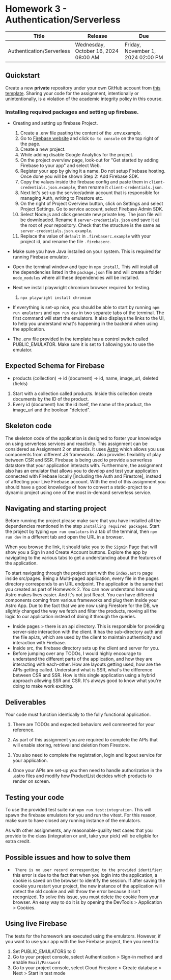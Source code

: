 # Homework 3 - Authentication/Serverless

| Title                                  | Release                              | Due                               |
| -------------------------------------- | ------------------------------------ | --------------------------------- |
|  Authentication/Serverless | Wednesday, October 16, 2024 08:00 AM | Friday, November 1, 2024 02:00 PM |

## Quickstart

Create a new **private** repository under your own GitHub account
from [this template](https://github.com/swad-cs-uic/homework3-f24). Sharing your
code for the assignment, intentionally or unintentionally, is a violation of the
academic integrity policy in this course.

### Installing required packages and setting up firebase.

-   Creating and setting up firebase Project.

    1.  Create a .env file pasting the content of the .env.example.
    1.  Go to [Firebase website](https://firebase.google.com) and click `Go to console` on the top right of the page.
    1.  Create a new project.
    1.  While adding disable Google Analytics for the project.
    1.  On the project overview page, look-out for "Get started by adding Firebase to your app" and select Web.
    1.  Register your app by giving it a name. Do not setup Firebase hosting. Once done you will be shown Step 2: Add Firebase SDK.
    1.  Copy the values inside the firebase config and paste them in `client-credentials.json.example`, then rename it `client-credentials.json`.
    1.  Next let's set-up the service/admin account that is responsible for managing Auth, writing to Firestore etc.
    1.  On the right of Project Overview button, click on Settings and select Project Settings. Go to service account, select Firebase Admin SDK.
    1.  Select Node.js and click generate new private key. The json file will be downloaded. Rename it `server-credentials.json` and save it at the root of your repository. Check that the structure is the same as `server-credentials.json.example`.
    1.  Replace the value of `default` in `.firebaserc.example` with your project id, and rename the file `.firebaserc`.

-   Make sure you have Java installed on your system. This is required for running Firebase emulator.
-   Open the terminal window and type in `npm install`. This will install all the dependencies listed in the `package.json` file and will create a folder `node_modules` where all these dependencies will be installed.
-   Next we install playwright chromium browser required for testing.
    1. `npx playwright install chromium`
-   If everything is set-up nice, you should be able to start by running `npm run emulators` and `npm run dev` in two separate tabs of the terminal. The first command will start the emulators. It also displays the links to the UI, to help you understand what's happening in the backend when using the application.
-   The .env file provided in the template has a control switch called PUBLIC_EMULATOR. Make sure it is set to 1 allowing you to use the emulator.

## Expected Schema for Firebase

-   products (collection) -> id (document) -> id, name, image_url, deleted (fields)

1. Start with a collection called products. Inside this collection create documents by the ID of the product.
2. Every id (document) has the id itself, the name of the product, the image_url and the boolean "deleted".

## Skeleton code

The skeleton code of the application is designed to foster your knowledge on using serverless services and reactivity. This assignment can be considered as Assignment 2 on steroids. It uses [Astro](https://astro.build/) which allows you use components from different JS frameworks. Also provides flexibility of play between CSR and SSR. Firebase is being used to provide a serverless datastore that your application interacts with. Furthermore, the assignment also has an emulator that allows you to develop and test your application connected with Firebase locally [including the Auth and Firestore], instead of affecting your Live Firebase account. With the end of this assignment you should have a good knowledge of how to convert a static-project to a dynamic project using one of the most in-demand serverless service.

## Navigating and starting project

Before running the project please make sure that you have installed all the dependencies mentioned in the step `Installing required packages`. Start the project by typing `npm run emulators` in a tab of the terminal, then `npm run dev` in a different tab and open the URL in a browser.

When you browse the link, it should take you to the `Signin` Page that will show you a Sign In and Create Account buttons. Explore the app by navigating to the various tabs to get a understanding about the features of the application.

To start navigating through the project start with the `index.astro` page inside src/pages. Being a Multi-paged application, every file in the pages directory corresponds to an URL endpoint.
The application is the same that you created as part of Homework 2. You can now understand how using Astro makes lives easier. And it's not just React. You can have different components coming from various frameworks and plug them inside your Astro App.
Due to the fact that we are now using Firestore for the DB, we slightly changed the way we fetch and filter the products, moving all the logic to our application instead of doing it through the queries.

-   Inside pages > there is an api directory. This is responsible for providing server-side interaction with the client. It has the sub-directory auth and the file api.ts, which are used by the client to maintain authenticity and interaction with Firebase.
-   Inside src, the firebase directory sets up the client and server for you.
-   Before jumping over any TODOs, I would highly encourage to understand the different parts of the application, and how they are interacting with each-other. How are layouts getting used, how are the APIs getting called. Understand what is SSR, what's the difference between CSR and SSR. How is this single application using a hybrid approach allowing SSR and CSR. It's always good to know what you're doing to make work exciting.

## Deliverables

Your code must function identically to the fully functional application.

1. There are TODOs and expected behaviors well commented for your reference.

2. As part of this assignment you are required to complete the APIs that will enable storing, retrieval and deletion from Firestore.

3. You also need to complete the registration, login and logout service for your application.

4. Once your APIs are set-up you then need to handle authorization in the .astro files and modify how ProductList decides which products to render on screen.

## Testing your code

To use the provided test suite run `npm run test:integration`. This will spawn the firebase emulators for you and run the vitest. For this reason, make sure to have closed any running instance of the emulators.

As with other assignments, any reasonable-quality test cases that you provide to the class (integration or unit, take your pick) will be eligible for extra credit.

## Possible issues and how to solve them

-   ` There is no user record corresponding to the provided identifier`: this error is due to the fact that when you login into the application, a cookie is saved on the browser to identify the session. If after saving the cookie you restart your project, the new instance of the application will detect the old cookie and will throw the error because it isn't recognized. To solve this issue, you must delete the cookie from your browser. An easy way to do it is by opening the DevTools > Application > Cookies.

## Using live Firebase

The tests for the homework are executed using the emulators. However, if you want to use your app with the live Firebase project, then you need to:

1. Set PUBLIC_EMULATORS to 0
1. Go to your project console, select Authentication > Sign-in method and enable `Email/Password`
1. Go to your project console, select Cloud Firestore > Create database > Next > Start in test mode


